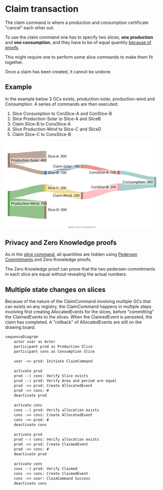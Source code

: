 # Claim transaction

The claim command is where a production and consumption certificate "cancel" each other out.

To use the claim command one has to specify two slices, **one production** and **one consumption**, and they have to be of equal quantity [because of proofs](#privacy-and-zero-knowledge-proofs).

This might require one to perform some slice commands to make them fit together.

Once a claim has been created, it cannot be undone.

## Example

In the example below 3 GCs exists, production-solar, production-wind and Consumption.
A series of commands are then executed:

1. Slice Consumption to ConSlice-A and ConSlice-B
2. Slice Production-Solar to Slice-A and SliceB
3. Claim Slice-B to ConsSlice-A
4. Slice Production-Wind to Slice-C and SliceD
5. Claim Slice-C to ConsSlice-B

![Sankey diagram of GC Slices](claim_sankey.svg)
<!-- https://sankeymatic.com/build/
Production-Solar [300] Slice-A
Production-Solar [100] Slice-B

Slice-B [100] Claim-Solar
Claim-Solar  [100] ConsSlice-A
ConsSlice-A [100] Consumption

Production-Wind [200] Slice-C

Slice-C [200] Claim-Wind
Claim-Wind  [200] ConSlice-B

Production-Wind [500] Slice-D
ConSlice-B [200] Consumption
 -->

## Privacy and Zero Knowledge proofs

As in the [slice command](slice.md#privacy-and-mathematics), all quantities are hidden using [Pedersen Commitments](../../pedersen-commitments.md) and Zero Knowledge proofs.

The Zero Knowledge proof can prove that the two pedersen-commitments in each slice are equal without revealing the actual numbers.

## Multiple state changes on slices

Because of the nature of the ClaimCommand involving multiple GCs that can exists on any registry,
the ClaimCommand happens in multiple steps involving first creating AllocatedEvents for the slices,
before "committing" the ClaimedEvents to the slices.
When the ClaimedEvent is persisted, the claim has completed.
A "rollback" of AllocatedEvents are still on the drawing board.


```mermaid
sequenceDiagram
    actor user as Actor
    participant prod as Production Slice
    participant cons as Consumption Slice

    user ->> prod: Initiate ClaimCommand

    activate prod
    prod --) cons: Verify Slice exists
    prod --) prod: Verify Area and period are equal
    prod ->> prod: Create AllocatedEvent
    prod ->> cons: #
    deactivate prod

    activate cons
    cons --) prod: Verify allocation exists
    cons ->> cons: Create AllocatedEvent
    cons ->> prod: #
    deactivate cons

    activate prod
    prod --) cons: Verify allocation exists
    prod ->> prod: Create ClaimedEvent
    prod ->> cons: #
    deactivate prod

    activate cons
    cons --) prod: Verify Claimed
    cons ->> cons: Create ClaimedEvent
    cons ->> user: ClaimCommand Success
    deactivate cons
```
